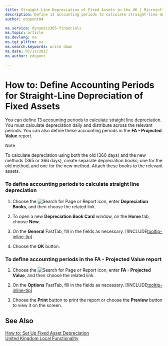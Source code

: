 ```yaml
---
title: Straight-Line Depreciation of Fixed Assets in the UK | Microsoft Docs
description: Define 13 accounting periods to calculate straight-line depreciation in the UK version. You must calculate depreciation daily and distribute across the relevant periods.
author: edupont04

ms.service: dynamics365-financials
ms.topic: article
ms.devlang: na
ms.tgt_pltfrm: na
ms.search.keywords: write down
ms.date: 07/17/2017
ms.author: edupont

---
```

# How to: Define Accounting Periods for Straight-Line Depreciation of Fixed Assets
You can define 13 accounting periods to calculate straight line depreciation. You must calculate depreciation daily and distribute across the relevant periods. You can also define these accounting periods in the **FA - Projected Value** report.  

> [!NOTE]  
>  To calculate depreciation using both the old (360 days) and the new methods (365 or 366 days), create separate depreciation books; one for the old method, and one for the new method. Attach these books to the relevant assets.  

### To define accounting periods to calculate straight line depreciation  

1.  Choose the ![Search for Page or Report](media/ui-search/search_small.png "Search for Page or Report icon") icon, enter **Depreciation Books**, and then choose the related link.  

2.  To open a new **Depreciation Book Card** window, on the **Home** tab, choose **New**.  

3.  On the **General** FastTab, fill in the fields as necessary. [!INCLUDE[tooltip-inline-tip](../../includes/tooltip-inline-tip_md.md)]

5.  Choose the **OK** button.  

### To define accounting periods in the FA - Projected Value report  

1.  Choose the ![Search for Page or Report](media/ui-search/search_small.png "Search for Page or Report icon") icon, enter **FA - Projected Value**, and then choose the related link.  

2.  On the **Options** FastTab, fill in the fields as necessary. [!INCLUDE[tooltip-inline-tip](../../includes/tooltip-inline-tip_md.md)]

3.  Choose the **Print** button to print the report or choose the **Preview** button to view it on the screen.  

## See Also  
[How to: Set Up Fixed Asset Depreciation](../../fa-how-setup-depreciation.md)  
[United Kingdom Local Functionality](united-kingdom-local-functionality.md)
